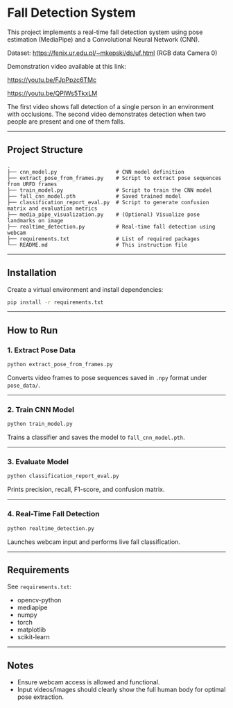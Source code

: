 # Fall Detection System

This project implements a real-time fall detection system using pose estimation (MediaPipe) and a Convolutional Neural Network (CNN).

Dataset: https://fenix.ur.edu.pl/~mkepski/ds/uf.html (RGB data Camera 0)

Demonstration video available at this link: 

https://youtu.be/FJpPpzc6TMc

https://youtu.be/QPlWs5TkxLM

The first video shows fall detection of a single person in an environment with occlusions.
The second video demonstrates detection when two people are present and one of them falls.

---

##  Project Structure

```
.
├── cnn_model.py                   # CNN model definition
├── extract_pose_from_frames.py    # Script to extract pose sequences from URFD frames
├── train_model.py                 # Script to train the CNN model
├── fall_cnn_model.pth             # Saved trained model
├── classification_report_eval.py  # Script to generate confusion matrix and evaluation metrics
├── media_pipe_visualization.py    # (Optional) Visualize pose landmarks on image
├── realtime_detection.py          # Real-time fall detection using webcam
├── requirements.txt               # List of required packages
└── README.md                      # This instruction file
```

---

## Installation

Create a virtual environment and install dependencies:

```bash
pip install -r requirements.txt
```

---

## How to Run

### 1. Extract Pose Data

```bash
python extract_pose_from_frames.py
```

Converts video frames to pose sequences saved in `.npy` format under `pose_data/`.

---

### 2. Train CNN Model

```bash
python train_model.py
```

Trains a classifier and saves the model to `fall_cnn_model.pth`.

---

### 3. Evaluate Model

```bash
python classification_report_eval.py
```

Prints precision, recall, F1-score, and confusion matrix.

---

### 4. Real-Time Fall Detection

```bash
python realtime_detection.py
```

Launches webcam input and performs live fall classification.

---

## Requirements

See `requirements.txt`:

- opencv-python
- mediapipe
- numpy
- torch
- matplotlib
- scikit-learn

---

## Notes

- Ensure webcam access is allowed and functional.
- Input videos/images should clearly show the full human body for optimal pose extraction.
